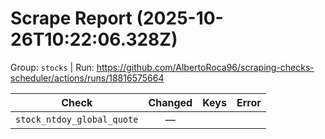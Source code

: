# Scrape Report (2025-10-26T10:22:06.328Z)

Group: `stocks`  |  Run: https://github.com/AlbertoRoca96/scraping-checks-scheduler/actions/runs/18816575664

| Check | Changed | Keys | Error |
|---|:---:|:--|:--|
| `stock_ntdoy_global_quote` | — |  |  |
